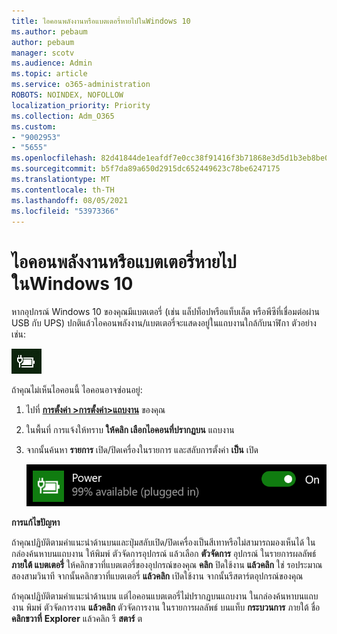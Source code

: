 ```yaml
---
title: ไอคอนพลังงานหรือแบตเตอรี่หายไปในWindows 10
ms.author: pebaum
author: pebaum
manager: scotv
ms.audience: Admin
ms.topic: article
ms.service: o365-administration
ROBOTS: NOINDEX, NOFOLLOW
localization_priority: Priority
ms.collection: Adm_O365
ms.custom:
- "9002953"
- "5655"
ms.openlocfilehash: 82d41844de1eafdf7e0cc38f91416f3b71868e3d5d1b3eb8be0f10abd701ddc8
ms.sourcegitcommit: b5f7da89a650d2915dc652449623c78be6247175
ms.translationtype: MT
ms.contentlocale: th-TH
ms.lasthandoff: 08/05/2021
ms.locfileid: "53973366"
---
```

# <a name="power-or-battery-icon-missing-in-windows-10"></a>ไอคอนพลังงานหรือแบตเตอรี่หายไปในWindows 10

หากอุปกรณ์ Windows 10 ของคุณมีแบตเตอรี่ (เช่น แล็ปท็อปหรือแท็บเล็ต หรือพีซีที่เชื่อมต่อผ่าน USB กับ UPS) ปกติแล้วไอคอนพลังงาน/แบตเตอรี่จะแสดงอยู่ในแถบงานใกล้กับนาฬิกา ตัวอย่างเช่น:

![ไอคอนแบตเตอรี่](media/battery-icon.png)

ถ้าคุณไม่เห็นไอคอนนี้ ไอคอนอาจซ่อนอยู่:

1. ไปที่ **[การตั้งค่า >การตั้งค่า>แถบงาน](ms-settings:taskbar?activationSource=GetHelp)** ของคุณ

2. ในพื้นที่ การแจ้งให้ทราบ **ให้คลิก เลือกไอคอนที่ปรากฏบน** แถบงาน

3. จากนั้นค้นหา **รายการ** เปิด/ปิดเครื่องในรายการ และสลับการตั้งค่า **เป็น** เปิด

    ![แสดงไอคอนเปิด/ปิดเครื่องในแถบงาน](media/power-icon-on.png)

**การแก้ไขปัญหา**

ถ้าคุณปฏิบัติตามคําแนะนําด้านบนและปุ่มสลับเปิด/ปิดเครื่องเป็นสีเทาหรือไม่สามารถมองเห็นได้ ในกล่องค้นหาบนแถบงาน ให้พิมพ์ ตัวจัดการอุปกรณ์ แล้วเลือก **ตัวจัดการ** อุปกรณ์ ในรายการผลลัพธ์ **ภายใต้ แบตเตอรี่** ให้คลิกขวาที่แบตเตอรี่ของอุปกรณ์ของคุณ **คลิก** ปิดใช้งาน **แล้วคลิก** ใช่ รอประมาณสองสามวินาที จากนั้นคลิกขวาที่แบตเตอรี่ **แล้วคลิก** เปิดใช้งาน จากนั้นรีสตาร์ตอุปกรณ์ของคุณ

ถ้าคุณปฏิบัติตามคําแนะนําด้านบน แต่ไอคอนแบตเตอรี่ไม่ปรากฏบนแถบงาน ในกล่องค้นหาบนแถบงาน พิมพ์ ตัวจัดการงาน **แล้วคลิก** ตัวจัดการงาน ในรายการผลลัพธ์ บนแท็บ **กระบวนการ** ภายใต้ ชื่อ **คลิกขวาที่** **Explorer** แล้วคลิก รี **สตาร์** ต
